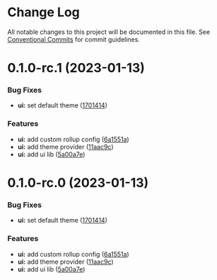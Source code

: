 # Change Log

All notable changes to this project will be documented in this file.
See [Conventional Commits](https://conventionalcommits.org) for commit guidelines.

# 0.1.0-rc.1 (2023-01-13)

### Bug Fixes

- **ui:** set default theme ([1701414](https://github.com/juanchordg/frontend-friends/commit/17014147a593ce6e5064e6b7f2ee287e1d78c62d))

### Features

- **ui:** add custom rollup config ([6a1551a](https://github.com/juanchordg/frontend-friends/commit/6a1551a517eef5a6fd88e7271cd0b295a1dc7eb9))
- **ui:** add theme provider ([11aac9c](https://github.com/juanchordg/frontend-friends/commit/11aac9c632a6968cf6f417e45b398e24d22ca76a))
- **ui:** add ui lib ([5a00a7e](https://github.com/juanchordg/frontend-friends/commit/5a00a7e5d358c3ee044810e78cda29d307873120))

# 0.1.0-rc.0 (2023-01-13)

### Bug Fixes

- **ui:** set default theme ([1701414](https://github.com/juanchordg/frontend-friends/commit/17014147a593ce6e5064e6b7f2ee287e1d78c62d))

### Features

- **ui:** add custom rollup config ([6a1551a](https://github.com/juanchordg/frontend-friends/commit/6a1551a517eef5a6fd88e7271cd0b295a1dc7eb9))
- **ui:** add theme provider ([11aac9c](https://github.com/juanchordg/frontend-friends/commit/11aac9c632a6968cf6f417e45b398e24d22ca76a))
- **ui:** add ui lib ([5a00a7e](https://github.com/juanchordg/frontend-friends/commit/5a00a7e5d358c3ee044810e78cda29d307873120))
